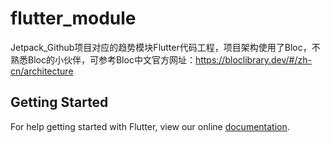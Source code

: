# flutter_module

Jetpack_Github项目对应的趋势模块Flutter代码工程，项目架构使用了Bloc，不熟悉Bloc的小伙伴，可参考Bloc中文官方网址：https://bloclibrary.dev/#/zh-cn/architecture

## Getting Started

For help getting started with Flutter, view our online
[documentation](https://flutter.dev/).
